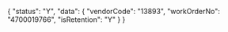 {
  "status": "Y",
  "data": {
    "vendorCode": "13893",
    "workOrderNo": "4700019766",
    "isRetention": "Y"
  }
}
